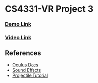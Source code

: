 # CS4331-VR Project 3
### [Demo Link](https://github.com/Trentm95/CS4331-VR/releases/tag/Lit-v1)

### [Video Link](https://streamable.com/38s09)

## References
* [Oculus Docs](https://developer.oculus.com/develop/)
* [Sound Effects](http://www.wowhead.com/sounds)
* [Projectile Tutorial](https://www.youtube.com/watch?v=DEtZUeVY9qk)
